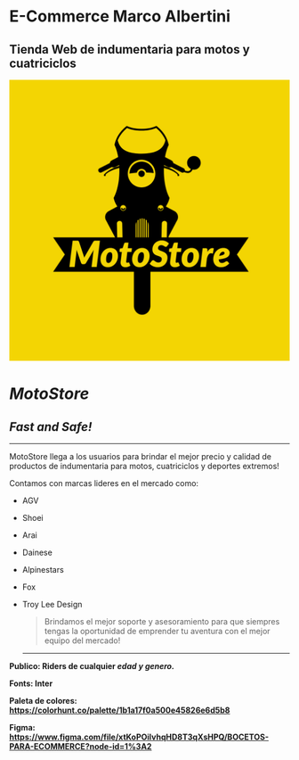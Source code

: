 # E-Commerce Marco Albertini
## Tienda Web de indumentaria para motos y cuatriciclos
![MotoStoreLogo](motostore-backend/public/assets/images/MotoStore-logos.jpeg)
#     *MotoStore*


## *Fast and Safe!*
---
MotoStore llega a los usuarios para brindar el mejor precio y calidad de productos de indumentaria para motos, cuatriciclos y deportes extremos!

Contamos con marcas lideres en el mercado como:
- AGV
- Shoei
- Arai
- Dainese
- Alpinestars
- Fox
- Troy Lee Design
  
  > Brindamos el mejor soporte y asesoramiento para que siempres tengas la oportunidad de emprender tu aventura con el mejor equipo del mercado!

  ---
**Publico: Riders de cualquier *edad y genero.***

**Fonts: Inter**

**Paleta de colores: https://colorhunt.co/palette/1b1a17f0a500e45826e6d5b8**

**Figma: https://www.figma.com/file/xtKoPOilvhqHD8T3qXsHPQ/BOCETOS-PARA-ECOMMERCE?node-id=1%3A2**

   



